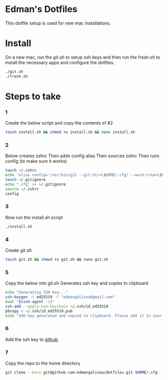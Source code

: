 # Edman's Dotfiles

This dotfile setup is used for new mac installations.

# Install 

On a new mac, run the git.sh to setup ssh keys and then run the fresh.sh to install the necessary apps and configure the dotfiles.

```bash
./git.sh
./fresh.sh
```


# Steps to take 


### 1 

Create the below script and copy the contents of #2

```bash
touch install.sh && chmod +x install.sh && nano install.sh
```


### 2
Below creates zshrc
Then adds config alias
Then sources zshrc
Then runs config (to make sure it works)

```bash
touch ~/.zshrc
echo "alias config='/usr/bin/git --git-dir=\$HOME/.cfg/ --work-tree=\$HOME'" >> ~/.zshrc
touch ~/.gitignore
echo ".cfg" >> ~/.gitignore
source ~/.zshrc
config 
```

### 3 

Now run the install.sh script

```bash
./install.sh
```

### 4 

Create git.sh

```bash
touch git.sh && chmod +x git.sh && nano git.sh
```

###  5

Copy the below into git.sh Generates ssh key and copies to clipboard

```bash
echo "Generating SSH key..."
ssh-keygen -t ed25519 -C "edmangalicea@gmail.com"
eval "$(ssh-agent -s)"
ssh-add --apple-use-keychain ~/.ssh/id_ed25519
pbcopy < ~/.ssh/id_ed25519.pub
echo "SSH key generated and copied to clipboard. Please add it to your GitHub account."
```

### 6 

Add the ssh key to [github](https://github.com/settings/keys)



### 7 

Copy the repo to the home directory

```bash
git clone --bare git@github.com:edmangalicea/dotfiles.git $HOME/.cfg
```



